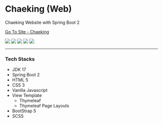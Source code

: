 # Chaeking (Web)

Chaeking Website with Spring Boot 2

<a href="https://www.chaeking.com" target="_blank">Go To Site - Chaeking</a>

<p>
    <img src="https://img.shields.io/static/v1?label=OpenJDK&message=17.0.2&color=007396&logo=java">
    <img src="https://img.shields.io/static/v1?label=Spring%20Boot&message=2.7.1&color=6DB33F&logo=springboot&logoColor=fff">
    <img src="https://img.shields.io/static/v1?label=Thymeleaf&message=3.0.15.RELEASE&color=005F0F&logo=Thymeleaf&logoColor=fff">
    <img src="https://img.shields.io/static/v1?label=Bootstrap&message=5.1.3&color=7952B3&logo=Bootstrap&logoColor=fff">
    <img src="https://img.shields.io/static/v1?label=Apache%20Maven&message=3.10.1&color=C71A36&logo=ApacheMaven">
</p>

***

### Tech Stacks

- JDK 17
- Spring Boot 2
- HTML 5
- CSS 3
- Vanilla Javascript
- View Template
  - Thymeleaf
  - Thymeleaf Page Layouts
- BootStrap 5
- SCSS
